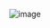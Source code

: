 ![image](https://user-images.githubusercontent.com/90271486/198333611-cf3ff219-799d-45f1-b95a-a247843145b9.png)
